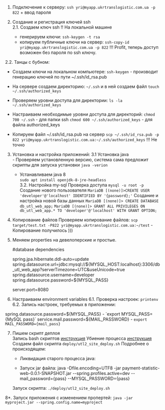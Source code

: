 1. Подключение к серверу:
    `ssh yri@myapp.ukrtranslogistic.com.ua -p 822` +  ввод пароля
    
2. Создание и регистрация ключей ssh  
2.1. Создаем ключ ssh
    !! На локальной машине
     - генерируем ключи: `ssh-keygen -t rsa`
     - копируем публичные ключи на сервер: `ssh-copy-id yri@myapp.ukrtranslogistic.com.ua -p 822`
    !!! Profit, теперь доступ возможен без пароля по ssh ключу.    
       
2.2. Танцы с бубном:
  - Создаем ключи на локальном компьютере:
  `ssh-keygen` - производит генерацию ключей по пути ~/.ssh/id_rsa.pub
  
   - На сервере создаем директорию:
    `~/.ssh` и в ней создаем файл `touch ~/.ssh/authorized_keys`
    
   - Проверяем уровни доступа для директории:
    `ls -la ~/.ssh/authorized_keys`
   - Настраиваем необходимые уровни доступа для директорий:
   `chmod 700 ~/.ssh` - для папки ssh
   `chmod 600 ~/.ssh/authorized_keys` - для файла authorized_keys
   - Копируем файл ~/.ssh/id_rsa.pub на сервер
   `scp ~/.ssh/id_rsa.pub -p 822 yri@myapp.ukrtranslogistic.com.ua:~/.ssh/authorized_keys` !!! Не точно        
       
       
       
3. Установка и настройка приложений:
3.1 Установка java        
       -  Проверяем установленную версию, система сама предложит скрипты для запуска установки
       `java -verion`
        
      - Устанавливаем java 8    
         `sudo apt install openjdk-8-jre-headless`   
3.2. Настройка my-sql
    Проверка доступа
    `mysql -u root -p `
    Создание нового пользователя
    `MariaDB [(none)]>CREATE USER 'developer'@'localhost' IDENTIFIED BY '{password};'`
    Создание и настройка новой базы данных
    `MariaDB [(none)]> CREATE DATABASE db_utl_web_app;`
    `MariaDB [(none)]> GRANT ALL PRIVILEGES ON db_utl_web_app.* TO 'developer'@'localhost' WITH GRANT OPTION;`
4. Копирование файлов
    Проверяем копирование файлов:
    `scp target/test.txt -P822 yri@myapp.ukrtranslogistic.com.ua:~/test` - Копирование получилось )))
5. Меняем properties на девелоперские и простые.


    #database dependencies
    
    spring.jpa.hibernate.ddl-auto=update
    spring.datasource.url=jdbc:mysql://${MYSQL_HOST:localhost}:3306/db_utl_web_app?serverTimezone=UTC&useUnicode=true
    spring.datasource.username=developer
    spring.datasource.password=${MYSQL_PASS}
    
    server.port=8080

6. Настраиваем environment variables
6.1. Проверка настроек:
    `printenv`
6.2. Запись настроек, требуемых в приложении:

spring.datasource.password=${MYSQL_PASS} - `export MYSQL_PASS={MySQL pass}`
service.mail.password=${MAIL_PASSWORD} - `export MAIL_PASSWORD={mail_pass}`    

7. Пишем скрипт деплоя    
    Запись bash скриптов [инструкция](https://habr.com/ru/company/ruvds/blog/325522/)
    Убиение процесса [инструкция](https://pingvinus.ru/note/ps-kill-killall)
    Создаем файл скрипта `deploy/utl2_site_deploy.sh`
    Подробнее о происходящем:
    
    - Ликвидация старого процесса java:
    
    
    - Запуск jar файла:
     java -Dfile.encoding=UTF8 -jar payment-statistic-web-0.0.1-SNAPSHOT.jar --spring.profiles.active=dev --mail_password={pass} --MYSQL_PASSWORD={pass}
    
    
    Запуск скрипта:
    `./deploy/utl2_site_deploy.sh`

8*. Запуск приложения с изменением пропертей:
`java -jar myproject.jar --spring.config.name=myproject`